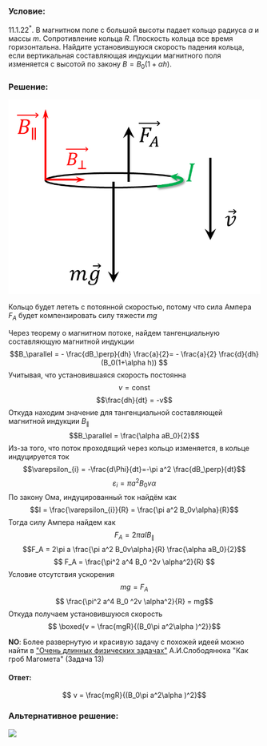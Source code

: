 ###  Условие: 

$11.1.22^*.$ В магнитном поле с большой высоты падает кольцо радиуса $a$ и массы $m$. Сопротивление кольца $R$. Плоскость кольца все время горизонтальна. Найдите установившуюся скорость падения кольца, если вертикальная составляющая индукции магнитного поля изменяется с высотой по закону $B = B_0(1+\alpha h)$. 

###  Решение: 

![|780x601, 45%](../../img/11.1.22/draw.png)

Кольцо будет лететь с потоянной скоростью, потому что сила Ампера $F_A$ будет компензировать силу тяжести $mg$ 

Через теорему о магнитном потоке, найдем тангенциальную составляющую магнитной индукции $$B_\parallel = - \frac{dB_\perp}{dh} \frac{a}{2}= - \frac{a}{2} \frac{d}{dh}(B_0(1+\alpha h)) $$ Учитывая, что установившаяся скорость постоянна $$v=\text{const}$$ $$\frac{dh}{dt} = -v$$ Откуда находим значение для тангенциальной составляющей магнитной индукции $B_\parallel$ $$B_\parallel = \frac{\alpha aB_0}{2}$$ Из-за того, что поток проходящий через кольцо изменяется, в кольце индуцируется ток $$\varepsilon_{i} = -\frac{d\Phi}{dt}=-\pi a^2 \frac{dB_\perp}{dt}$$ $$\varepsilon_{i} = \pi a^2 B_0v\alpha$$ По закону Ома, индуцированный ток найдём как $$I = \frac{\varepsilon_{i}}{R} = \frac{\pi a^2 B_0v\alpha}{R}$$ Тогда силу Ампера найдем как $$F_A = 2\pi aIB_\parallel$$ $$F_A = 2\pi a \frac{\pi a^2 B_0v\alpha}{R} \frac{\alpha aB_0}{2}$$ $$ F_A = \frac{\pi^2 a^4 B_0 ^2v \alpha^2}{R} $$ Условие отсутствия ускорения $$ mg = F_A$$ $$ \frac{\pi^2 a^4 B_0 ^2v \alpha^2}{R} = mg$$ Откуда получаем установившуюся скорость $$ \boxed{v = \frac{mgR}{(B_0\pi a^2\alpha )^2}}$$ 

__NO__: Более развернутую и красивую задачу с похожей идеей можно найти в ["Очень длинных физических задачах"](https://belphol.github.io/books/LongProblemsPart2.pdf) А.И.Слободянюка "Как гроб Магомета" (Задача 13)

####  Ответ: 

$$ v = \frac{mgR}{(B_0\pi a^2\alpha )^2}$$

###  Альтернативное решение: 

![](https://www.youtube.com/embed/njGEd43mnoE)   


